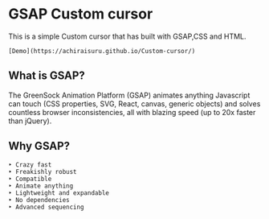 # GSAP Custom cursor

This is a simple Custom cursor that has built with GSAP,CSS and HTML. 
```
[Demo](https://achiraisuru.github.io/Custom-cursor/)
```
## What is GSAP?

The GreenSock Animation Platform (GSAP) animates anything Javascript can touch (CSS properties, SVG, React, canvas, generic objects) and solves countless browser inconsistencies, all with blazing speed (up to 20x faster than jQuery). 

## Why GSAP?

```
‣ Crazy fast
‣ Freakishly robust
‣ Compatible
‣ Animate anything
‣ Lightweight and expandable
‣ No dependencies
‣ Advanced sequencing
```